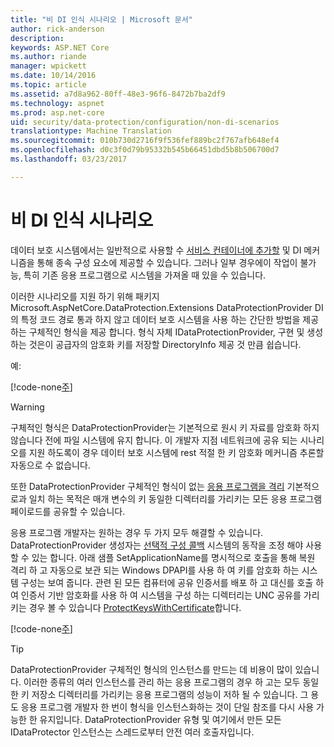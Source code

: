 ```yaml
---
title: "비 DI 인식 시나리오 | Microsoft 문서"
author: rick-anderson
description: 
keywords: ASP.NET Core
ms.author: riande
manager: wpickett
ms.date: 10/14/2016
ms.topic: article
ms.assetid: a7d8a962-80ff-48e3-96f6-8472b7ba2df9
ms.technology: aspnet
ms.prod: asp.net-core
uid: security/data-protection/configuration/non-di-scenarios
translationtype: Machine Translation
ms.sourcegitcommit: 010b730d2716f9f536fef889bc2f767afb648ef4
ms.openlocfilehash: d0c3f0d79b95332b545b66451dbd5b8b506700d7
ms.lasthandoff: 03/23/2017

---
```

# <a name="non-di-aware-scenarios"></a>비 DI 인식 시나리오

데이터 보호 시스템에서는 일반적으로 사용할 수 [서비스 컨테이너에 추가할](../consumer-apis/overview.md) 및 DI 메커니즘을 통해 종속 구성 요소에 제공할 수 있습니다. 그러나 일부 경우에이 작업이 불가능, 특히 기존 응용 프로그램으로 시스템을 가져올 때 있을 수 있습니다.

이러한 시나리오를 지원 하기 위해 패키지 Microsoft.AspNetCore.DataProtection.Extensions DataProtectionProvider DI의 특정 코드 경로 통과 하지 않고 데이터 보호 시스템을 사용 하는 간단한 방법을 제공 하는 구체적인 형식을 제공 합니다. 형식 자체 IDataProtectionProvider, 구현 및 생성 하는 것은이 공급자의 암호화 키를 저장할 DirectoryInfo 제공 것 만큼 쉽습니다.

예:

[!code-none[주](non-di-scenarios/_static/nodisample1.cs)]

>[!WARNING]
> 구체적인 형식은 DataProtectionProvider는 기본적으로 원시 키 자료를 암호화 하지 않습니다 전에 파일 시스템에 유지 합니다. 이 개발자 지점 네트워크에 공유 되는 시나리오를 지원 하도록이 경우 데이터 보호 시스템에 rest 적절 한 키 암호화 메커니즘 추론할 자동으로 수 없습니다.
>
>또한 DataProtectionProvider 구체적인 형식이 없는 [응용 프로그램을 격리](overview.md#data-protection-configuration-per-app-isolation) 기본적으로과 일치 하는 목적은 매개 변수의 키 동일한 디렉터리를 가리키는 모든 응용 프로그램 페이로드를 공유할 수 있습니다.

응용 프로그램 개발자는 원하는 경우 두 가지 모두 해결할 수 있습니다. DataProtectionProvider 생성자는 [선택적 구성 콜백](overview.md#data-protection-configuration-callback) 시스템의 동작을 조정 해야 사용할 수 있는 합니다. 아래 샘플 SetApplicationName를 명시적으로 호출을 통해 복원 격리 하 고 자동으로 보관 되는 Windows DPAPI를 사용 하 여 키를 암호화 하는 시스템 구성는 보여 줍니다. 관련 된 모든 컴퓨터에 공유 인증서를 배포 하 고 대신를 호출 하 여 인증서 기반 암호화를 사용 하 여 시스템을 구성 하는 디렉터리는 UNC 공유를 가리키는 경우 볼 수 있습니다 [ProtectKeysWithCertificate](overview.md#configuring-x509-certificate)합니다.

[!code-none[주](non-di-scenarios/_static/nodisample2.cs)]

>[!TIP]
> DataProtectionProvider 구체적인 형식의 인스턴스를 만드는 데 비용이 많이 있습니다. 이러한 종류의 여러 인스턴스를 관리 하는 응용 프로그램의 경우 하 고는 모두 동일한 키 저장소 디렉터리를 가리키는 응용 프로그램의 성능이 저하 될 수 있습니다. 그 용도 응용 프로그램 개발자 한 번이 형식을 인스턴스화하는 것이 단일 참조를 다시 사용 가능한 한 유지입니다. DataProtectionProvider 유형 및 여기에서 만든 모든 IDataProtector 인스턴스는 스레드로부터 안전 여러 호출자입니다.

